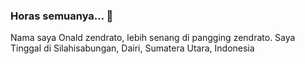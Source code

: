 ### Horas semuanya... 👋
Nama saya Onald zendrato, lebih senang di pangging zendrato.
Saya Tinggal di Silahisabungan, Dairi, Sumatera Utara, Indonesia

<!--**zendrato/zendrato** is a ✨ _special_ ✨ repository because its `README.md` (this file) appears on your GitHub profile.

Here are some ideas to get you started:

- 🔭 I’m currently working on ...
- 🌱 I’m currently learning ...
- 👯 I’m looking to collaborate on ...
- 🤔 I’m looking for help with ...
- 💬 Ask me about ...
- 📫 How to reach me: ...
- 😄 Pronouns: ...
- ⚡ Fun fact: ...
-->

